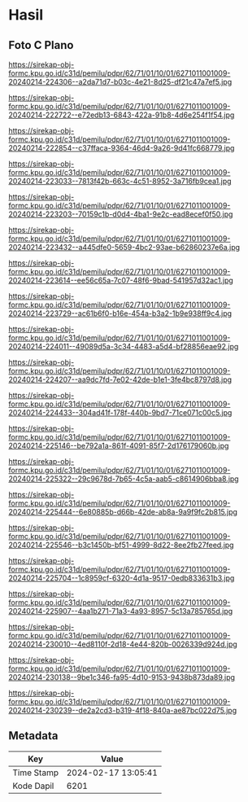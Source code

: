 # Hasil

## Foto C Plano

https://sirekap-obj-formc.kpu.go.id/c31d/pemilu/pdpr/62/71/01/10/01/6271011001009-20240214-224306--a2da71d7-b03c-4e21-8d25-df21c47a7ef5.jpg

https://sirekap-obj-formc.kpu.go.id/c31d/pemilu/pdpr/62/71/01/10/01/6271011001009-20240214-222722--e72edb13-6843-422a-91b8-4d6e254f1f54.jpg

https://sirekap-obj-formc.kpu.go.id/c31d/pemilu/pdpr/62/71/01/10/01/6271011001009-20240214-222854--c37ffaca-9364-46d4-9a26-9d41fc668779.jpg

https://sirekap-obj-formc.kpu.go.id/c31d/pemilu/pdpr/62/71/01/10/01/6271011001009-20240214-223033--7813f42b-663c-4c51-8952-3a716fb9cea1.jpg

https://sirekap-obj-formc.kpu.go.id/c31d/pemilu/pdpr/62/71/01/10/01/6271011001009-20240214-223203--70159c1b-d0d4-4ba1-9e2c-ead8ecef0f50.jpg

https://sirekap-obj-formc.kpu.go.id/c31d/pemilu/pdpr/62/71/01/10/01/6271011001009-20240214-223432--a445dfe0-5659-4bc2-93ae-b62860237e6a.jpg

https://sirekap-obj-formc.kpu.go.id/c31d/pemilu/pdpr/62/71/01/10/01/6271011001009-20240214-223614--ee56c65a-7c07-48f6-9bad-541957d32ac1.jpg

https://sirekap-obj-formc.kpu.go.id/c31d/pemilu/pdpr/62/71/01/10/01/6271011001009-20240214-223729--ac61b6f0-b16e-454a-b3a2-1b9e938ff9c4.jpg

https://sirekap-obj-formc.kpu.go.id/c31d/pemilu/pdpr/62/71/01/10/01/6271011001009-20240214-224011--49089d5a-3c34-4483-a5d4-bf28856eae92.jpg

https://sirekap-obj-formc.kpu.go.id/c31d/pemilu/pdpr/62/71/01/10/01/6271011001009-20240214-224207--aa9dc7fd-7e02-42de-b1e1-3fe4bc8797d8.jpg

https://sirekap-obj-formc.kpu.go.id/c31d/pemilu/pdpr/62/71/01/10/01/6271011001009-20240214-224433--304ad41f-178f-440b-9bd7-71ce071c00c5.jpg

https://sirekap-obj-formc.kpu.go.id/c31d/pemilu/pdpr/62/71/01/10/01/6271011001009-20240214-225146--be792a1a-861f-4091-85f7-2d176179060b.jpg

https://sirekap-obj-formc.kpu.go.id/c31d/pemilu/pdpr/62/71/01/10/01/6271011001009-20240214-225322--29c9678d-7b65-4c5a-aab5-c8614906bba8.jpg

https://sirekap-obj-formc.kpu.go.id/c31d/pemilu/pdpr/62/71/01/10/01/6271011001009-20240214-225444--6e80885b-d66b-42de-ab8a-9a9f9fc2b815.jpg

https://sirekap-obj-formc.kpu.go.id/c31d/pemilu/pdpr/62/71/01/10/01/6271011001009-20240214-225546--b3c1450b-bf51-4999-8d22-8ee2fb27feed.jpg

https://sirekap-obj-formc.kpu.go.id/c31d/pemilu/pdpr/62/71/01/10/01/6271011001009-20240214-225704--1c8959cf-6320-4d1a-9517-0edb833631b3.jpg

https://sirekap-obj-formc.kpu.go.id/c31d/pemilu/pdpr/62/71/01/10/01/6271011001009-20240214-225907--4aa1b271-71a3-4a93-8957-5c13a785765d.jpg

https://sirekap-obj-formc.kpu.go.id/c31d/pemilu/pdpr/62/71/01/10/01/6271011001009-20240214-230010--4ed8110f-2d18-4e44-820b-0026339d924d.jpg

https://sirekap-obj-formc.kpu.go.id/c31d/pemilu/pdpr/62/71/01/10/01/6271011001009-20240214-230138--9be1c346-fa95-4d10-9153-9438b873da89.jpg

https://sirekap-obj-formc.kpu.go.id/c31d/pemilu/pdpr/62/71/01/10/01/6271011001009-20240214-230239--de2a2cd3-b319-4f18-840a-ae87bc022d75.jpg


## Metadata

| Key        | Value               |
| ---------- | ------------------- |
| Time Stamp | 2024-02-17 13:05:41 |
| Kode Dapil | 6201                |



